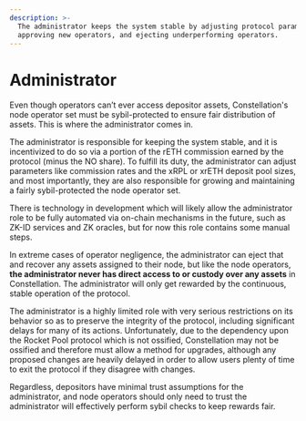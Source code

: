 ```yaml
---
description: >-
  The administrator keeps the system stable by adjusting protocol parameters,
  approving new operators, and ejecting underperforming operators.
---
```


# Administrator

Even though operators can’t ever access depositor assets, Constellation's node operator set must be sybil-protected to ensure fair distribution of assets. This is where the administrator comes in.

The administrator is responsible for keeping the system stable, and it is incentivized to do so via a portion of the rETH commission earned by the protocol (minus the NO share). To fulfill its duty, the administrator can adjust parameters like commission rates and the xRPL or xrETH deposit pool sizes, and most importantly, they are also responsible for growing and maintaining a fairly sybil-protected the node operator set.

There is technology in development which will likely allow the administrator role to be fully automated via on-chain mechanisms in the future, such as ZK-ID services and ZK oracles, but for now this role contains some manual steps.

In extreme cases of operator negligence, the administrator can eject that and recover any assets assigned to their node, but like the node operators, **the administrator never has direct access to or custody over any assets** in Constellation. The administrator will only get rewarded by the continuous, stable operation of the protocol.&#x20;

The administrator is a highly limited role with very serious restrictions on its behavior so as to preserve the integrity of the protocol, including significant delays for many of its actions. Unfortunately, due to the dependency upon the Rocket Pool protocol which is not ossified, Constellation may not be ossified and therefore must allow a method for upgrades, although any proposed changes are heavily delayed in order to allow users plenty of time to exit the protocol if they disagree with changes.

Regardless, depositors have minimal trust assumptions for the administrator, and node operators should only need to trust the administrator will effectively perform sybil checks to keep rewards fair.
